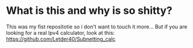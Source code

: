 # What is this and why is so shitty?
This was my fist repositotie so i don't want to touch it more...
But if you are looking for a real Ipv4 calculator, look at this:
https://github.com/Letder40/Subnetting_calc

